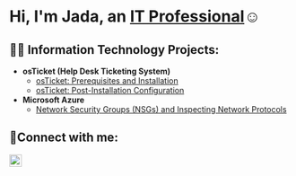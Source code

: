 <h1>Hi, I'm Jada, an <a href="https://linkedin.com/in/Jada">IT Professional</a>☺</h1>

<h2>👨‍💻 Information Technology Projects:</h2>

- <b>osTicket (Help Desk Ticketing System)</b>
  - [osTicket: Prerequisites and Installation](https://github.com/Jadanicole4/OS-Ticket-Prereq)
  - [osTicket: Post-Installation Configuration](https://github.com/jadanicole/post-install-config)
- <b>Microsoft Azure</b>
  - [Network Security Groups (NSGs) and Inspecting Network Protocols](https://github.com/Jadanicole4/Azure-Network-Protocol)

<h2>🤳Connect with me:</h2>

[<img align="left" alt="Josh | LinkedIn" width="22px" src="https://cdn.jsdelivr.net/npm/simple-icons@v3/icons/linkedin.svg" />][linkedin]

[linkedin]: https://linkedin.com/in/Jada
